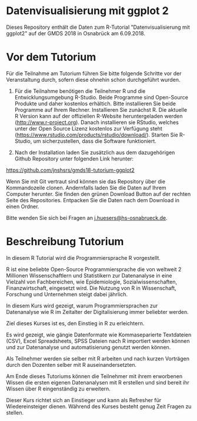 # Datenvisualisierung mit ggplot 2

Dieses Repository enthält die Daten zum R-Tutorial "Datenvisualisierung mit ggplot2" auf der GMDS 2018 in Osnabrück am 6.09.2018.

# Vor dem Tutorium

Für die Teilnahme am Tutorium führen Sie bitte folgende Schritte vor der Veranstaltung durch, sofern diese ohnehin schon durchgeführt wurden.

1. Für die Teilnahme benötigen die Teilnehmer R und die Entwicklungsumgebung R-Studio. 
Beide Programme sind Open-Source Produkte und daher kostenlos erhältich.
Bitte installieren Sie beide Programme auf Ihrem Rechner.
Installieren Sie zunächst R. 
Die aktuelle R Version kann auf der offiziellen R-Website heruntergeladen werden (http://www.r-project.org).
Danach installieren sie RStudio, welches unter der Open Source Lizenz kostenlos zur Verfügung steht (https://www.rstudio.com/products/rstudio/download/).
Starten Sie R-Studio, um sicherzustellen, dass die Software funktioniert.

2. Nach der Installation laden Sie zusätzlich aus dem dazugehörigen Github Repository unter folgenden Link herunter: 

https://github.com/jnshsrs/gmds18-tutorium-ggplot2

Wenn Sie mit Git vertraut sind können sie das Repository über die Kommandozeile clonen.
Andernfalls laden Sie die Daten auf Ihrem Computer herunter. Sie finden den grünen Download Button auf der rechten Seite des Repositories.
Entpacken Sie die Daten nach dem Download in einen Ordner.

Bitte wenden Sie sich bei Fragen an j.huesers@hs-osnabrueck.de.

# Beschreibung Tutorium

In diesem R Tutorial wird die Programmiersprache R vorgestellt.

R ist eine beliebte Open-Source Programmiersprache die von weltweit 2 Millionen Wissenschaftlern und Statistikern zur Datenanalyse in eine Vielzahl von Fachbereichen, wie Epidemiologie, Sozialwissenschaften, Finanzwirtschaft, eingesetzt wird.
Die Nutzung von R in Wissenschaft, Forschung und Unternehmen steigt dabei jährlich.

In diesem Kurs wird gezeigt, warum Programmiersprachen zur Datenanalyse wie R im Zeitalter der Digitalisierung immer beliebter werden. 

Ziel dieses Kurses ist es, den Einstieg in R zu erleichtern.

Es wird gezeigt, wie gängie Datenformate wie Kommaseparierte Textdateien (CSV), Excel Spreadsheets, SPSS Dateien nach R importiert werden können und zur Datenanalyse und automatisierung genutzt werden können.

Als Teilnehmer werden sie selber mit R arbeiten und nach kurzen Vorträgen durch den Dozenten selber mit R auseinandersetzten.

Am Ende dieses Tutoriums können die Teilnehmer mit ihrem erworbenen Wissen die ersten eigenen Datenanalysen mit R erstellen und sind bereit ihr Wissen über R eingenständig zu erweitern.

Dieser Kurs richtet sich an Einstieger und kann als Refresher für Wiedereinsteiger dienen. 
Während des Kurses besteht genug Zeit Fragen zu stellen.

